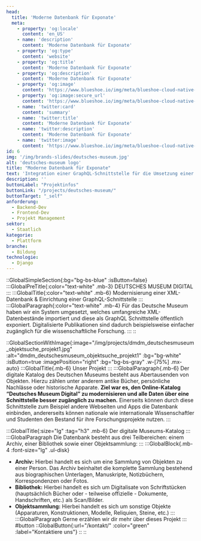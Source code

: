 ```yaml
---
head:
  title: 'Moderne Datenbank für Exponate'
  meta:
    - property: 'og:locale'
      content: 'en_US'
    - name: 'description'
      content: 'Moderne Datenbank für Exponate'
    - property: 'og:type'
      content: 'website'
    - property: 'og:title'
      content: 'Moderne Datenbank für Exponate'
    - property: 'og:description'
      content: 'Moderne Datenbank für Exponate'
    - property: 'og:image'
      content: 'https://www.blueshoe.io/img/meta/blueshoe-cloud-native-devlopment.png'
    - property: 'og:image:secure_url'
      content: 'https://www.blueshoe.io/img/meta/blueshoe-cloud-native-devlopment.png'
    - name: 'twitter:card'
      content: 'summary'
    - name: 'twitter:title'
      content: 'Moderne Datenbank für Exponate'
    - name: 'twitter:description'
      content: 'Moderne Datenbank für Exponate'
    - name: 'twitter:image'
      content: 'https://www.blueshoe.io/img/meta/blueshoe-cloud-native-devlopment.png'
id: 6
img: '/img/brands-slides/deutsches-museum.jpg'
alt: 'deutsches-museum logo'
title: "Moderne Datenbank für Exponate"
text: 'Integration einer GraphQL-Schnittstelle für die Umsetzung einer Exponat-Datenbank. Digitalisierte Publikationen werden dadurch einfacher zugänglich für die wissenschaftliche Forschung.'
description: ''
buttonLabel: "Projektinfos"
buttonLink: "/projects/deutsches-museum/"
buttonTarget: "_self"
anforderung:
  - Backend-Dev
  - Frontend-Dev
  - Projekt Management
sektor:
  - Staatlich
kategorie:
  - Plattform
branche:
  - Bildung
technologie:
  - Django
---
```


::GlobalSimpleSection{:bg="bg-bs-blue" :isButton=false}
:::GlobalPreTitle{:color="text-white" .mb-3}
DEUTSCHES MUSEUM DIGITAL
:::
:::GlobalTitle{:color="text-white" .mb-6}
Modernisierung einer XML-Datenbank & Einrichtung einer GraphQL-Schnittstelle
:::
:::GlobalParagraph{:color="text-white" .mb-4}
Für das Deutsche Museum haben wir ein System umgesetzt, welches umfangreiche XML-Datenbestände importiert und diese als GraphQL Schnittstelle öffentlich exponiert. Digitalisierte Publikationen sind dadurch beispielsweise einfacher zugänglich für die wissenschaftliche Forschung.
:::
::

::GlobalSectionWithImage{:image="/img/projects/dmdm_deutschesmuseum_objektsuche_projekt1.jpg" :alt="dmdm_deutschesmuseum_objektsuche_projekt1" :bg="bg-white" :isButton=true :imagePosition="right" :bg="bg-bs-gray" .w-[75%] .mx-auto}
:::GlobalTitle{.mb-6}
Unser Projekt
:::
:::GlobalParagraph{.mb-6}
Der digitale Katalog des Deutschen Museums besteht aus Abertausenden von Objekten. Hierzu zählen unter anderem antike Bücher, persönliche Nachlässe oder historische Apparate. **Ziel war es, den Online-Katalog “Deutsches Museum Digital” zu modernisieren und alle Daten über eine Schnittstelle besser zugänglich zu machen.** Einerseits können durch diese Schnittstelle zum Beispiel andere Webseiten und Apps die Datenbank einbinden, andererseits können nationale wie internationale Wissenschaftler und Studenten den Bestand für ihre Forschungsprojekte nutzen.
:::

:::GlobalTitle{:size="lg" :tag="h3" .mb-6}
Der digitale Museums-Katalog
:::
:::GlobalParagraph
Die Datenbank besteht aus drei Teilbereichen: einem Archiv, einer Bibliothek sowie einer Objektsammlung:
:::
:::GlobalBlock{.mb-4 :font-size="lg" .ul-disk}
- **Archiv:** Hierbei handelt es sich um eine Sammlung von Objekten zu einer Person. Das Archiv beinhaltet die komplette Sammlung bestehend aus biographischen Unterlagen, Manuskripte, Notizbüchern, Korrespondenzen oder Fotos.
- **Bibliothek:** Hierbei handelt es sich um Digitalisate von Schriftstücken (hauptsächlich Bücher oder - teilweise offizielle - Dokumente, Handschriften, etc.) als Scan/Bilder.
- **Objektsammlung:** Hierbei handelt es sich um sonstige Objekte (Apparaturen, Konstruktionen, Modelle, Reliquien, Steine, etc.)
:::
:::GlobalParagraph
Gerne erzählen wir dir mehr über dieses Projekt
:::
#button
::GlobalButton{:url="/kontakt/" :color="green" :label="Kontaktiere uns"}
::
::